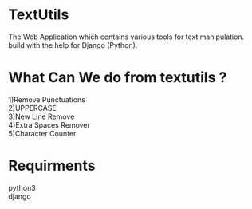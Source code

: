 # TextUtils
The Web Application which contains various tools for text manipulation. build with the help for Django (Python).

<h1>What Can We do from textutils ?</h1>
1)Remove Punctuations<br>
2)UPPERCASE<br>
3)New Line Remove<br>
4)Extra Spaces Remover<br>
5)Character Counter

<h1>Requirments</h1>
python3<br>
django<br>
